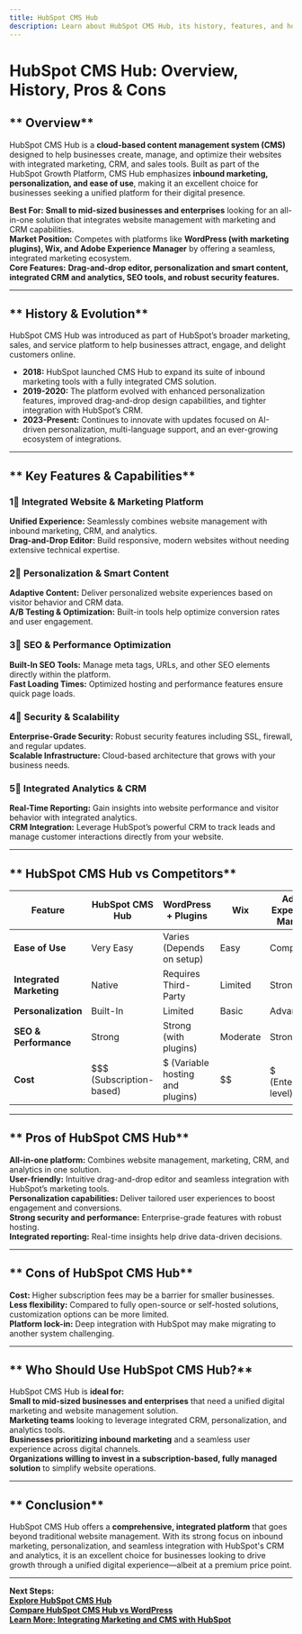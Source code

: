 ```yaml
---
title: HubSpot CMS Hub
description: Learn about HubSpot CMS Hub, its history, features, and how it compares to other website and content management platforms.
---
```


# **HubSpot CMS Hub: Overview, History, Pros & Cons**

## ** Overview**  
HubSpot CMS Hub is a **cloud-based content management system (CMS)** designed to help businesses create, manage, and optimize their websites with integrated marketing, CRM, and sales tools. Built as part of the HubSpot Growth Platform, CMS Hub emphasizes **inbound marketing, personalization, and ease of use**, making it an excellent choice for businesses seeking a unified platform for their digital presence.

 **Best For:** **Small to mid-sized businesses and enterprises** looking for an all-in-one solution that integrates website management with marketing and CRM capabilities.  
 **Market Position:** Competes with platforms like **WordPress (with marketing plugins), Wix, and Adobe Experience Manager** by offering a seamless, integrated marketing ecosystem.  
 **Core Features:** **Drag-and-drop editor, personalization and smart content, integrated CRM and analytics, SEO tools, and robust security features.**

---

## ** History & Evolution**  
HubSpot CMS Hub was introduced as part of HubSpot’s broader marketing, sales, and service platform to help businesses attract, engage, and delight customers online.

- **2018:** HubSpot launched CMS Hub to expand its suite of inbound marketing tools with a fully integrated CMS solution.  
- **2019-2020:** The platform evolved with enhanced personalization features, improved drag-and-drop design capabilities, and tighter integration with HubSpot’s CRM.  
- **2023-Present:** Continues to innovate with updates focused on AI-driven personalization, multi-language support, and an ever-growing ecosystem of integrations.

---

## ** Key Features & Capabilities**

### **1⃣ Integrated Website & Marketing Platform**  
 **Unified Experience:** Seamlessly combines website management with inbound marketing, CRM, and analytics.  
 **Drag-and-Drop Editor:** Build responsive, modern websites without needing extensive technical expertise.

### **2⃣ Personalization & Smart Content**  
 **Adaptive Content:** Deliver personalized website experiences based on visitor behavior and CRM data.  
 **A/B Testing & Optimization:** Built-in tools help optimize conversion rates and user engagement.

### **3⃣ SEO & Performance Optimization**  
 **Built-In SEO Tools:** Manage meta tags, URLs, and other SEO elements directly within the platform.  
 **Fast Loading Times:** Optimized hosting and performance features ensure quick page loads.

### **4⃣ Security & Scalability**  
 **Enterprise-Grade Security:** Robust security features including SSL, firewall, and regular updates.  
 **Scalable Infrastructure:** Cloud-based architecture that grows with your business needs.

### **5⃣ Integrated Analytics & CRM**  
 **Real-Time Reporting:** Gain insights into website performance and visitor behavior with integrated analytics.  
 **CRM Integration:** Leverage HubSpot’s powerful CRM to track leads and manage customer interactions directly from your website.

---

## ** HubSpot CMS Hub vs Competitors**

| Feature                   | HubSpot CMS Hub        | WordPress + Plugins      | Wix                | Adobe Experience Manager |
|---------------------------|------------------------|--------------------------|--------------------|--------------------------|
| **Ease of Use**           |  Very Easy           |  Varies (Depends on setup) |  Easy          |  Complex               |
| **Integrated Marketing**  |  Native              |  Requires Third-Party   |  Limited         |  Strong                |
| **Personalization**       |  Built-In            |  Limited                |  Basic           |  Advanced              |
| **SEO & Performance**     |  Strong              |  Strong (with plugins)  |  Moderate       |  Strong                |
| **Cost**                  | $$$ (Subscription-based) | $ (Variable hosting and plugins) | $$             | $$$$$ (Enterprise-level) |

---

## ** Pros of HubSpot CMS Hub**  
 **All-in-one platform:** Combines website management, marketing, CRM, and analytics in one solution.  
 **User-friendly:** Intuitive drag-and-drop editor and seamless integration with HubSpot’s marketing tools.  
 **Personalization capabilities:** Deliver tailored user experiences to boost engagement and conversions.  
 **Strong security and performance:** Enterprise-grade features with robust hosting.  
 **Integrated reporting:** Real-time insights help drive data-driven decisions.

---

## ** Cons of HubSpot CMS Hub**  
 **Cost:** Higher subscription fees may be a barrier for smaller businesses.  
 **Less flexibility:** Compared to fully open-source or self-hosted solutions, customization options can be more limited.  
 **Platform lock-in:** Deep integration with HubSpot may make migrating to another system challenging.

---

## ** Who Should Use HubSpot CMS Hub?**  
HubSpot CMS Hub is **ideal for:**  
 **Small to mid-sized businesses and enterprises** that need a unified digital marketing and website management solution.  
 **Marketing teams** looking to leverage integrated CRM, personalization, and analytics tools.  
 **Businesses prioritizing inbound marketing** and a seamless user experience across digital channels.  
 **Organizations willing to invest in a subscription-based, fully managed solution** to simplify website operations.

---

## ** Conclusion**  
HubSpot CMS Hub offers a **comprehensive, integrated platform** that goes beyond traditional website management. With its strong focus on inbound marketing, personalization, and seamless integration with HubSpot's CRM and analytics, it is an excellent choice for businesses looking to drive growth through a unified digital experience—albeit at a premium price point.

---

 **Next Steps:**  
 **[Explore HubSpot CMS Hub](https://www.hubspot.com/products/cms)**  
 **[Compare HubSpot CMS Hub vs WordPress](#)**  
 **[Learn More: Integrating Marketing and CMS with HubSpot](#)**
